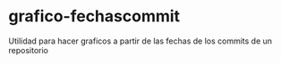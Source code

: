# grafico-fechascommit
Utilidad para hacer graficos a partir de las fechas de los commits de un repositorio 
